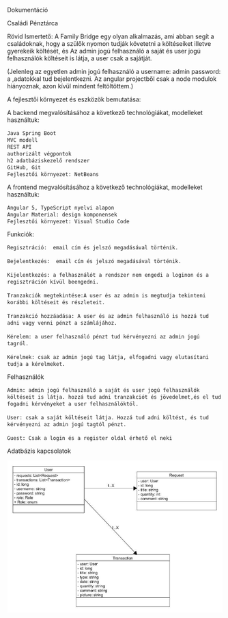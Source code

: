 Dokumentáció

Családi Pénztárca

Rövid Ismertető: A Family Bridge egy olyan alkalmazás, ami abban segít a családoknak, hogy a szülők nyomon tudják követetni a költéseiket illetve gyerekeik költését, és Az admin jogú felhasználó a saját és user jogú felhasználók költéseit is látja, a user csak a sajátját.

(Jelenleg az egyetlen admin jogú felhasználó a   username: admin password: a ,adatokkal tud bejelentkezni. 
Az angular projectből csak a node modulok hiányoznak, azon kívül mindent feltöltöttem.)

A fejlesztői környezet és eszközök bemutatása:

A backend megvalósításához a következő technológiákat, modelleket használtuk:

	Java Spring Boot
	MVC modell
	REST API
	authorizált végpontok
	h2 adatbáziskezelő rendszer
	GitHub, Git
	Fejlesztői környezet: NetBeans
	
A frontend megvalósításához a következő technológiákat, modelleket használtuk:

	Angular 5, TypeScript nyelvi alapon
	Angular Material: design komponensek
	Fejlesztői környezet: Visual Studio Code
	

Funkciók:

	Regisztráció:  email cím és jelszó megadásával történik.

	Bejelentkezés:  email cím és jelszó megadásával történik.

	Kijelentkezés: a felhasználót a rendszer nem engedi a loginon és a regisztráción kívül beengedni.
	
	Tranzakciók megtekintése:A user és az admin is megtudja tekinteni korábbi költéseit és részleteit.

	Tranzakció hozzáadása: A user és az admin felhasználó is hozzá tud adni vagy venni pénzt a számlájához.

	Kérelem: a user felhasználó pénzt tud kérvényezni az admin jogú tagról.

	Kérelmek: csak az admin jogú tag látja, elfogadni vagy elutasítani tudja a kérelmeket.

Felhasználók

	Admin: admin jogú felhasználó a saját és user jogú felhasználók költéseit is látja. hozzá tud adni tranzakciót és jövedelmet,és el tud fogadni kérvényeket a user felhasználóktól.

	User: csak a saját költéseit látja. Hozzá tud adni költést, és tud kérvényezni az admin jogú tagtól pénzt.

	Guest: Csak a login és a register oldal érhető el neki
	
	
Adatbázis kapcsolatok

![alt text](https://github.com/mgyopos/Family-Budge/blob/master/asd.jpg)

